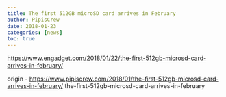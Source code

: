 ```yaml
---
title: The first 512GB microSD card arrives in February
author: PipisCrew
date: 2018-01-23
categories: [news]
toc: true
---
```


https://www.engadget.com/2018/01/22/the-first-512gb-microsd-card-arrives-in-february/

origin - https://www.pipiscrew.com/2018/01/the-first-512gb-microsd-card-arrives-in-february/ the-first-512gb-microsd-card-arrives-in-february